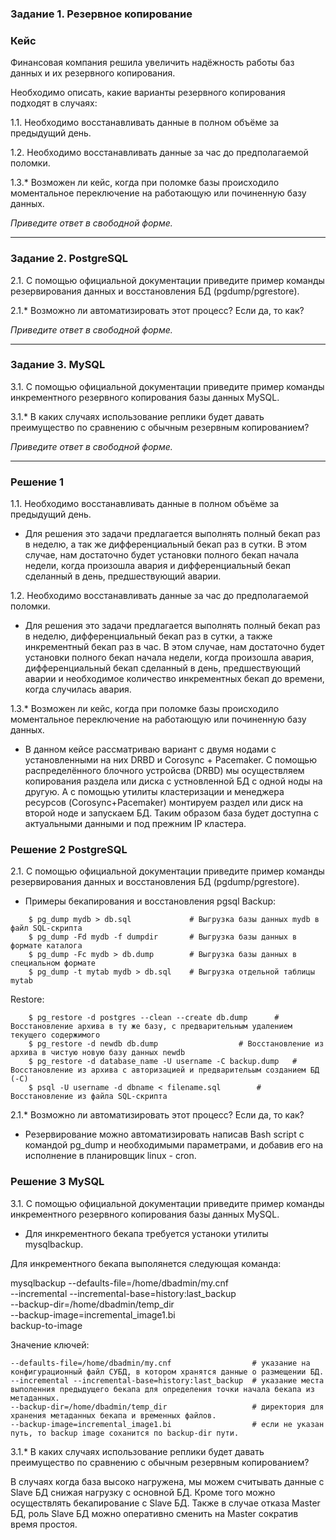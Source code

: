 ### Задание 1. Резервное копирование

### Кейс
Финансовая компания решила увеличить надёжность работы баз данных и их резервного копирования. 

Необходимо описать, какие варианты резервного копирования подходят в случаях: 

1.1. Необходимо восстанавливать данные в полном объёме за предыдущий день.

1.2. Необходимо восстанавливать данные за час до предполагаемой поломки.

1.3.* Возможен ли кейс, когда при поломке базы происходило моментальное переключение на работающую или починенную базу данных.

*Приведите ответ в свободной форме.*

---

### Задание 2. PostgreSQL

2.1. С помощью официальной документации приведите пример команды резервирования данных и восстановления БД (pgdump/pgrestore).

2.1.* Возможно ли автоматизировать этот процесс? Если да, то как?

*Приведите ответ в свободной форме.*

---

### Задание 3. MySQL

3.1. С помощью официальной документации приведите пример команды инкрементного резервного копирования базы данных MySQL. 

3.1.* В каких случаях использование реплики будет давать преимущество по сравнению с обычным резервным копированием?

*Приведите ответ в свободной форме.*

----


### Решение 1

1.1. Необходимо восстанавливать данные в полном объёме за предыдущий день.

- Для решения это задачи предлагается выполнять полный бекап раз в неделю, а так же дифференциальный бекап раз в сутки.
  В этом случае, нам достаточно будет установки полного бекап начала недели, когда произошла авария и дифференциальный бекап
  сделанный в день, предшествующий аварии. 

1.2. Необходимо восстанавливать данные за час до предполагаемой поломки.

- Для решения это задачи предлагается выполнять полный бекап раз в неделю, дифференциальный бекап раз в сутки, а также
  инкрементный бекап раз в час. 
  В этом случае, нам достаточно будет установки полного бекап начала недели, когда произошла авария, дифференциальный бекап
  сделанный в день, предшествующий аварии и необходимое количество инкрементных бекап до времени, когда случилась авария.

1.3.* Возможен ли кейс, когда при поломке базы происходило моментальное переключение на работающую или починенную базу данных.

- В данном кейсе рассматриваю вариант с двумя нодами с установленными на них DRBD и Corosync + Pacemaker. 
  С помощью распределённого блочного устройсва (DRBD) мы осуществляем копирования раздела или диска с устновленной БД с одной ноды на другую.
  А с помощью утилиты кластеризации и менеджера ресурсов (Corosync+Pacemaker) монтируем раздел или диск на второй ноде и запускаем БД. 
  Таким образом база будет доступна с актуальными данными и под прежним IP кластера.


### Решение 2  PostgreSQL

2.1. С помощью официальной документации приведите пример команды резервирования данных и восстановления БД (pgdump/pgrestore).

- Примеры бекапирования  и восстановления pgsql
  Backup: 

```
	$ pg_dump mydb > db.sql       		# Выгрузка базы данных mydb в файл SQL-скрипта
	$ pg_dump -Fd mydb -f dumpdir 	 	# Выгрузка базы данных в формате каталога
	$ pg_dump -Fc mydb > db.dump    	# Выгрузка базы данных в специальном формате
	$ pg_dump -t mytab mydb > db.sql 	# Выгрузка отдельной таблицы mytab
```

  Restore: 

```
	$ pg_restore -d postgres --clean --create db.dump  	   # Восстановление архива в ту же базу, с предварительным удалением текущего содержимого
	$ pg_restore -d newdb db.dump				   # Восстановление из архива в чистую новую базу данных newdb
	$ pg_restore -d database_name -U username -C backup.dump   # Восстановление из архива с авторизацией и предварительым созданием БД (-C)
	$ psql -U username -d dbname < filename.sql		   # Восстановление из файла SQL-скрипта
```	
	
2.1.* Возможно ли автоматизировать этот процесс? Если да, то как?

- Резервирование можно автоматизировать написав Bash script с командой pg_dump и необходимыми
  параметрами, и добавив его на исполнение в планировщик linux - cron.


### Решение 3  MySQL

3.1. С помощью официальной документации приведите пример команды инкрементного резервного копирования базы данных MySQL.

* Для инкрементного бекапа требуется устаноки утилиты  mysqlbackup.

Для инкрементного бекапа выполянется следующая команда:

mysqlbackup --defaults-file=/home/dbadmin/my.cnf \
  --incremental --incremental-base=history:last_backup \
  --backup-dir=/home/dbadmin/temp_dir \
  --backup-image=incremental_image1.bi \
   backup-to-image

Значение ключей:

	--defaults-file=/home/dbadmin/my.cnf 				  # указание на конфигурационный файл СУБД, в котором хранятся данные о размещении БД.	
	--incremental --incremental-base=history:last_backup  # указание места выполенния предыдущего бекапа для определения точки начала бекапа из метаданных.
	--backup-dir=/home/dbadmin/temp_dir 				  # директория для хранения метаданных бекапа и временных файлов.
	--backup-image=incremental_image1.bi				  # если не указан путь, то backup image соханится по backup-dir пути. 


3.1.* В каких случаях использование реплики будет давать преимущество по сравнению с обычным резервным копированием?

В случаях когда база высоко нагружена, мы можем считывать данные с Slave БД снижая нагрузку с основной БД. 
Кроме того можно осуществлять бекапирование с Slave БД. Также в случае отказа Master БД, роль Slave БД можно
оперативно сменить на Master сократив время простоя.
